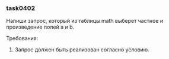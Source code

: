 
### task0402

Напиши запрос, который из таблицы math выберет частное и произведение полей a и b.


Требования:
1.	Запрос должен быть реализован согласно условию.


